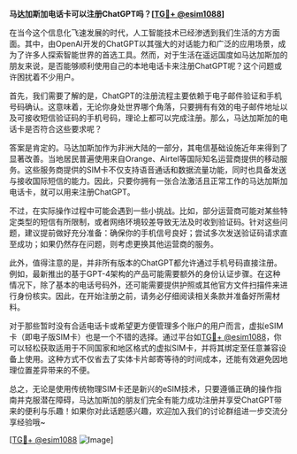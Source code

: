 **马达加斯加电话卡可以注册ChatGPT吗？[[TG💪+ @esim1088](https://t.me/s/esim1088)]**

在当今这个信息化飞速发展的时代，人工智能技术已经渗透到我们生活的方方面面。其中，由OpenAI开发的ChatGPT以其强大的对话能力和广泛的应用场景，成为了许多人探索智能世界的首选工具。然而，对于生活在遥远国度如马达加斯加的朋友来说，是否能够顺利使用自己的本地电话卡来注册ChatGPT呢？这个问题或许困扰着不少用户。

首先，我们需要了解的是，ChatGPT的注册流程主要依赖于电子邮件验证和手机号码确认。这意味着，无论你身处世界哪个角落，只要拥有有效的电子邮件地址以及可接收短信验证码的手机号码，理论上都可以完成注册。那么，马达加斯加的电话卡是否符合这些要求呢？

答案是肯定的。马达加斯加作为非洲大陆的一部分，其电信基础设施近年来得到了显著改善。当地居民普遍使用来自Orange、Airtel等国际知名运营商提供的移动服务。这些服务商提供的SIM卡不仅支持语音通话和数据流量功能，同时也具备发送与接收国际短信的能力。因此，只要你拥有一张合法激活且正常工作的马达加斯加电话卡，就可以用来注册ChatGPT。

不过，在实际操作过程中可能会遇到一些小挑战。比如，部分运营商可能对某些特定类型的短信有所限制，或者网络环境较差导致无法及时收到验证码。针对这些问题，建议提前做好充分准备：确保你的手机信号良好；尝试多次发送验证码请求直至成功；如果仍然存在问题，则考虑更换其他运营商的服务。

此外，值得注意的是，并非所有版本的ChatGPT都允许通过手机号码直接注册。例如，最新推出的基于GPT-4架构的产品可能需要额外的身份认证步骤。在这种情况下，除了基本的电话号码外，还可能需要提供护照或其他官方文件扫描件来进行身份核实。因此，在开始注册之前，请务必仔细阅读相关条款并准备好所需材料。

对于那些暂时没有合适电话卡或希望更方便管理多个账户的用户而言，虚拟eSIM卡（即电子版SIM卡）也是一个不错的选择。通过平台如[TG💪+ @esim1088](https://t.me/s/esim1088)，你可以轻松获取适用于不同国家和地区格式的虚拟SIM卡，并将其绑定至任意兼容设备上使用。这种方式不仅省去了实体卡片邮寄等待的时间成本，还能有效避免因地理位置差异带来的不便。

总之，无论是使用传统物理SIM卡还是新兴的eSIM技术，只要遵循正确的操作指南并克服潜在障碍，马达加斯加的朋友们完全有能力成功注册并享受ChatGPT带来的便利与乐趣！如果你对此话题感兴趣，欢迎加入我们的讨论群组进一步交流分享经验哦~

[[TG💪+ @esim1088](https://t.me/s/esim1088) ![Image](https://i.postimg.cc/4NQfJmqS/Snipaste-2025-05-13-00-14-12.png)]